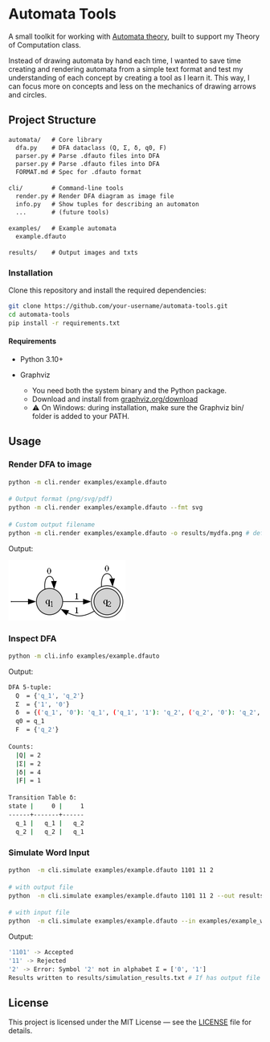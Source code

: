 # Automata Tools

A small toolkit for working with [Automata theory](https://en.wikipedia.org/wiki/Automata_theory), built to support my Theory of Computation class.

Instead of drawing automata by hand each time, I wanted to save time creating and rendering automata from a simple text format and test my understanding of each concept by creating a tool as I learn it. This way, I can focus more on concepts and less on the mechanics of drawing arrows and circles.

## Project Structure

```
automata/   # Core library
  dfa.py    # DFA dataclass (Q, Σ, δ, q0, F)
  parser.py # Parse .dfauto files into DFA
  parser.py # Parse .dfauto files into DFA
  FORMAT.md # Spec for .dfauto format

cli/        # Command-line tools
  render.py # Render DFA diagram as image file
  info.py   # Show tuples for describing an automaton
  ...       # (future tools)

examples/   # Example automata
  example.dfauto

results/    # Output images and txts
```

### Installation

Clone this repository and install the required dependencies:

```bash
git clone https://github.com/your-username/automata-tools.git
cd automata-tools
pip install -r requirements.txt
```

#### Requirements

- Python 3.10+

- Graphviz
  - You need both the system binary and the Python package.
  - Download and install from [graphviz.org/download](https://graphviz.org/download)
  - ⚠️ On Windows: during installation, make sure the Graphviz bin/ folder is added to your PATH.

## Usage

### Render DFA to image

```bash
python -m cli.render examples/example.dfauto

# Output format (png/svg/pdf)
python -m cli.render examples/example.dfauto --fmt svg

# Custom output filename
python -m cli.render examples/example.dfauto -o results/mydfa.png # default {name}.png e.g. example.png
```

Output:

![Result](results/example.png)

### Inspect DFA

```bash
python -m cli.info examples/example.dfauto
```

Output:

```bash
DFA 5-tuple:
  Q  = {'q_1', 'q_2'}
  Σ  = {'1', '0'}
  δ  = {('q_1', '0'): 'q_1', ('q_1', '1'): 'q_2', ('q_2', '0'): 'q_2', ('q_2', '1'): 'q_1'}
  q0 = q_1
  F  = {'q_2'}

Counts:
  |Q| = 2
  |Σ| = 2
  |δ| = 4
  |F| = 1

Transition Table δ:
state |     0 |     1
------+-------+------
  q_1 |   q_1 |   q_2
  q_2 |   q_2 |   q_1
```

### Simulate Word Input

```bash
python  -m cli.simulate examples/example.dfauto 1101 11 2

# with output file
python  -m cli.simulate examples/example.dfauto 1101 11 2 --out results/sim_res.txt

# with input file
python  -m cli.simulate examples/example.dfauto --in examples/example_words.txt
```

Output:

```bash
'1101' -> Accepted
'11' -> Rejected
'2' -> Error: Symbol '2' not in alphabet Σ = ['0', '1']
Results written to results/simulation_results.txt # If has output file
```

## License

This project is licensed under the MIT License — see the [LICENSE](LICENSE) file for details.
